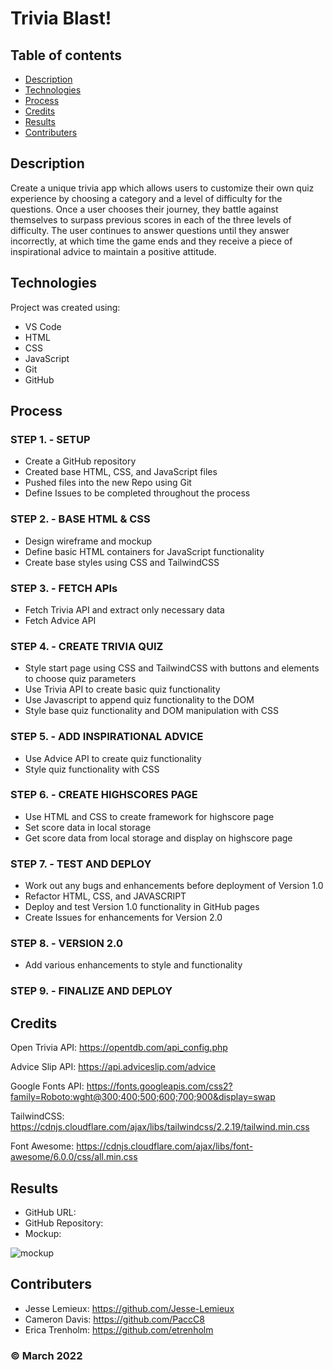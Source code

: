 # Trivia Blast!

## Table of contents
* [Description](#description)
* [Technologies](#technologies)
* [Process](#process)
* [Credits](#credits)
* [Results](#results)
* [Contributers](#contributers)

## Description
Create a unique trivia app which allows users to customize their own quiz experience by choosing a category and a level of difficulty for the questions. Once a user chooses their journey, they battle against themselves to surpass  previous scores in each of the three levels of difficulty. The user continues to answer questions until they answer incorrectly, at which time the game ends and they receive a piece of inspirational advice to maintain a positive attitude.
	
## Technologies
Project was created using:
* VS Code
* HTML
* CSS
* JavaScript
* Git
* GitHub

## Process
### STEP 1. - SETUP
* Create a GitHub repository
* Created base HTML, CSS, and JavaScript files
* Pushed files into the new Repo using Git
* Define Issues to be completed throughout the process

### STEP 2. - BASE HTML & CSS
* Design wireframe and mockup
* Define basic HTML containers for JavaScript functionality
* Create base styles using CSS and TailwindCSS

### STEP 3. - FETCH APIs
* Fetch Trivia API and extract only necessary data
* Fetch Advice API

### STEP 4. - CREATE TRIVIA QUIZ
* Style start page using CSS and TailwindCSS with buttons and elements to choose quiz parameters
* Use Trivia API to create basic quiz functionality
* Use Javascript to append quiz functionality to the DOM
* Style base quiz functionality and DOM manipulation with CSS

### STEP 5. - ADD INSPIRATIONAL ADVICE
* Use Advice API to create quiz functionality
* Style quiz functionality with CSS

### STEP 6. - CREATE HIGHSCORES PAGE
* Use HTML and CSS to create framework for highscore page
* Set score data in local storage
* Get score data from local storage and display on highscore page

### STEP 7. - TEST AND DEPLOY
* Work out any bugs and enhancements before deployment of Version 1.0
* Refactor HTML, CSS, and JAVASCRIPT
* Deploy and test Version 1.0 functionality in GitHub pages
* Create Issues for enhancements for Version 2.0

### STEP 8. - VERSION 2.0
* Add various enhancements to style and functionality

### STEP 9. - FINALIZE AND DEPLOY 

## Credits

Open Trivia API: https://opentdb.com/api_config.php

Advice Slip API: https://api.adviceslip.com/advice

Google Fonts API: https://fonts.googleapis.com/css2?family=Roboto:wght@300;400;500;600;700;900&display=swap

TailwindCSS: https://cdnjs.cloudflare.com/ajax/libs/tailwindcss/2.2.19/tailwind.min.css

Font Awesome: https://cdnjs.cloudflare.com/ajax/libs/font-awesome/6.0.0/css/all.min.css

## Results

* GitHub URL:
* GitHub Repository:
* Mockup:

![mockup](./assets/images/)


## Contributers

* Jesse Lemieux: https://github.com/Jesse-Lemieux
* Cameron Davis: https://github.com/PaccC8
* Erica Trenholm: https://github.com/etrenholm

### ©️ March 2022